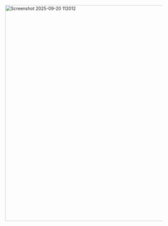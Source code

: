 
<img width="1016" height="691" alt="Screenshot 2025-09-20 112012" src="https://github.com/user-attachments/assets/41fcf9a5-da89-4c77-bff1-f1ecdfbd7294" />
